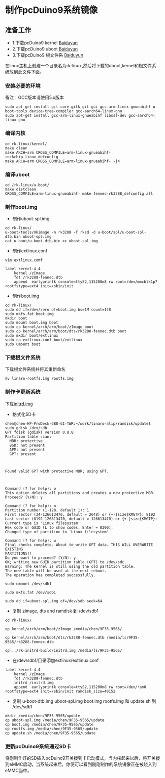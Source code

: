 # 制作pcDuino9系统镜像

## 准备工作

* 1.下载pcDuino9 kernel [Baiduyun]()
* 2.下载pcDuino9 uboot [Baiduyun]()
* 3.下载pcDuino9 根文件系 [Baiduyun](https://pan.baidu.com/s/1eSE1tfW#list/path=%2F)

在linux主机上创建一个目录名为rk-linux,然后将下载的uboot,kernel和根文件系统放到此文件下面。


### 安装必要的环境

备注：GCC版本请使用5.x版本

```
sudo apt-get install git-core gitk git-gui gcc-arm-linux-gnueabihf u-boot-tools device-tree-compiler gcc-aarch64-linux-gnu
sudo apt-get install gcc-arm-linux-gnueabihf libssl-dev gcc-aarch64-linux-gnu
```

### 编译内核

```
cd rk-linux/kernel/
make clean
make ARCH=arm CROSS_COMPILE=arm-linux-gnueabihf- rockchip_linux_defconfig
make ARCH=arm CROSS_COMPILE=arm-linux-gnueabihf- -j4
```

### 编译uboot

```
cd /rk-linux/u-boot/
make distclean
CROSS_COMPILE=arm-linux-gnueabihf- make fennec-rk3288_defconfig all
```

### 制作boot.img

* 制作uboot-spl.img

```
cd rk-linux/
u-boot/tools/mkimage -n rk3288 -T rksd -d u-boot/spl/u-boot-spl-dtb.bin uboot-spl.img
cat u-boot/u-boot-dtb.bin >> uboot-spl.img
```

* 制作extlinux.conf

```
vim extlinux.comf

label kernel-4.4
    kernel /zImage
    fdt /rk3288-fennec.dtb
    append  earlyprintk console=ttyS2,115200n8 rw root=/dev/mmcblk1p7 rootfstype=ext4 init=/sbin/init
```



* 制作boot.img

```
cd rk-linux/
sudo dd if=/dev/zero of=boot.img bs=1M count=128
sudo mkfs.fat boot.img
mkdir boot
sudo mount boot.img boot
sudo cp kernel/arch/arm/boot/zImage boot
sudo cp kernel/arch/arm/boot/dts/rk3288-fennec.dtb boot
sudo mkdir boot/extlinux
sudo cp extlinux.conf boot/extlinux
sudo umount boot
```



### 下载根文件系统

下载根文件系统并将其重新命名

```
mv linaro-rootfs.img rootfs.img
```



### 制作卡更新系统

下载[initrd.img](https://github.com/delongqilinksprite/Create-pcDuino9-image/)

* 格式化SD卡

```
chen@chen-HP-ProDesk-680-G1-TWR:~/work/linaro-alip/ramdisk/update$ sudo gdisk /dev/sdb
GPT fdisk (gdisk) version 0.8.8
Partition table scan:
  MBR: protective
  BSD: not present
  APM: not present
  GPT: present



Found valid GPT with protective MBR; using GPT.



Command (? for help): o
This option deletes all partitions and creates a new protective MBR.
Proceed? (Y/N): y

Command (? for help): n
Partition number (1-128, default 1): 1
First sector (34-126613470, default = 2048) or {+-}size{KMGTP}: 8192
Last sector (8192-126613470, default = 126613470) or {+-}size{KMGTP}: 
Current type is 'Linux filesystem'
Hex code or GUID (L to show codes, Enter = 8300): 
Changed type of partition to 'Linux filesystem'

Command (? for help): w
Final checks complete. About to write GPT data. THIS WILL OVERWRITE EXISTING
PARTITIONS!!
Do you want to proceed? (Y/N): y
OK; writing new GUID partition table (GPT) to /dev/sdc.
Warning: The kernel is still using the old partition table.
The new table will be used at the next reboot.
The operation has completed successfully.
```
```
sudo umount /dev/sdb1

sudo mkfs.fat /dev/sdb1
```
```
sudo dd if=uboot-spl.img of=/dev/sdb seek=64
```

* 复制 zimage, dts and ramdisk 到 /dev/sdb1

```
cd rk-linux/

cp kernel/arch/arm/boot/zImage /media/chen/9F35-9565/

cp kernel/arch/arm/boot/dts/rk3288-fennec.dtb /media/ls/9F35-9565/rk3288-fennec.dtb

cp ../rk-initrd-build/initrd.img /media/ls/9F35-9565/
```

* 在/dev/sdb1/目录添加extlinux/extlinux.conf

```
label kernel-4.4
    kernel /zImage
    fdt /rk3288-fennec.dtb
    initrd /initrd.img
    append  earlyprintk console=ttyS2,115200n8 rw root=/dev/ram0 rootfstype=ext4 init=/sbin/init ramdisk_size=49152
```

* 复制 u-boot-dtb.img uboot-spl.img boot.img rootfs.img 和 update.sh 到 /dev/sdb1

```
mkdir /media/chen/9F35-9565/update
cp uboot-spl.img /media/chen/9F35-9565/update
cp boot.img /media/chen/9F35-9565/update
cp rootfs.img /media/chen/9F35-9565/update
cp update.sh /media/chen/9F35-9565/update
```

### 更新pcDuino9系统通过SD卡

将刚制作好的SD插入pcDuino9开关拨到卡启动模式，当内核起来以后，将开关拨到eMMC启动，当系统起来后，你便可以看到刚刚制作的系统镜像正在被烧入到eMMC当中。







